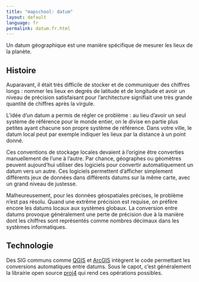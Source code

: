 ```yaml
---
title: "mapschool: datum"
layout: default
language: fr
permalink: datum.fr.html
---
```


Un datum géographique est une manière spécifique de mesurer les lieux de la planète.

## Histoire

Auparavant, il était très difficile de stocker et de communiquer des chiffres longs : nommer les lieux en degrés de latitude et de longitude et avoir un niveau de précision satisfaisant pour l’architecture signifiait une très grande quantité de chiffres après la virgule.

L’idée d’un datum a permis de régler ce problème : au lieu d’avoir un seul système de référence pour le monde entier, on le divise en partie plus petites ayant chacune son propre système de référence. Dans votre ville, le datum local peut par exemple indiquer les lieux par la distance à un point donné.

Ces conventions de stockage locales devaient à l’origine être converties manuellement de l’une à l’autre. Par chance, géographes ou géomètres peuvent aujourd’hui utiliser des logiciels pour convertir automatiquement un datum vers un autre. Ces logiciels permettent d’afficher simplement différents jeux de données dans différents datums sur la même carte, avec un grand niveau de justesse. 

Malheureusement, pour les données géospatiales précises, le problème n’est pas résolu. Quand une extrême précision est requise, on préfère encore les datums locaux aux systèmes globaux. La conversion entre datums provoque généralement une perte de précision due à la manière dont les chiffres sont représentés comme nombres décimaux dans les systèmes informatiques.

## Technologie

Des SIG communs comme [QGIS](http://www.qgis.org/) et [ArcGIS](http://www.esri.com/software/arcgis) intègrent le code permettant les conversions automatiques entre datums. Sous le capot, c’est généralement la librairie open source [proj4](http://trac.osgeo.org/proj/) qui rend ces opérations possibles.